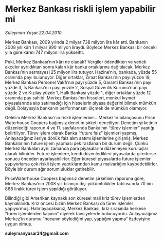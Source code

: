# Merkez Bankası riskli işlem yapabilir mi

*Süleyman Yaşar 22.04.2010*

<div class="yazi"><p>Merkez Bankası, 2009 yılında 2 milyar 738 milyon lira kâr etti. Bankanın 2008 yılı kârı 1 milyar 990 milyon liraydı. Böylece Merkez Bankası bir önceki yıla göre kârını 747 milyon lira yükseltti.</p>
<p>Peki, Merkez Bankası’nın kârı ne olacak? Vergiler ödendikten ve yedek akçeler ayrıldıktan sonra kalan kâr banka ortaklarına dağıtılacak. Merkez Bankası’nın sermayesi 25 milyon lira tutuyor. Hazine’nin, bankada, yüzde 55 oranında payı bulunuyor. Diğer ortaklar, Ziraat Bankası’nın payı yüzde 19, Merkez Bankası Personel Vakfı’nın payı yüzde 5, Garanti Bankası’nın payı yüzde 3, İş Bankası’nın payı yüzde 2, Sosyal Güvenlik Kurumu’nun payı yüzde 2 ve Kızılay yüzde 1, Halk Bankası yüzde 1, diğer ortaklar yüzde 12 oranında pay sahibi. Merkez Bankası’nın hisseleri, menkul kıymet piyasalarında alıp satılmadığı için hisselerin piyasa değerini bilmek mümkün değil. Dolayısıyla bankanın performansını ölçmek de mümkün olamıyor. </p>
<p>Gelelim Merkez Bankası’nın riskli işlemlerine... Merkez’in bilançosunu Price Waterhouse Coopers bağımsız denetim şirketi denetliyor. Denetim şirketinin düzenlediği raporun 4 ve 11. sayfalarında Banka’nın “türev işlemler” yaptığı belirtiliyor. Türev işlem olarak Banka “future faiz” işlemleri yapmış. Anlayacağınız ileriye dönük faiz alım satımı işlemlerine girişmiş. Merkez Bankalarının future işlem yapması pek rastlanan bir durum değil. Çünkü Merkez Bankaları aynı zamanda para piyasalarını düzenleyen kuruluşlar olarak bilinirler. Future işlemlere, kendi düzenledikleri piyasalarda girerlerse sonucu önceden ayarlayabilirler. Eğer küresel piyasalarda future işlemler yapıyorlarsa çok riskli işlem yaptıklarından kamu malvarlığını kaybedebilirler. Böyle bir durum ağır sorumluluklar getirebilir.</p>
<p>PriceWaterhouse Coopers bağımsız denetim şirketinin raporuna göre, Merkez Bankası’nın 2008 yılı bilanço dışı yükümlülükler tablosunda 70 bin 868 liralık türev işlem yapıldığı görülüyor. </p>
<p>Bilindiği gibi Amerikan kaynaklı son küresel mali kriz türev işlemlerden kaynaklandı. Kriz öncesi bizim Merkez Bankası da türev işlemler yapıyormuş. Hatırlayacaksınız, Merkez Bankası, kriz sırasında herkese “türev işlemlerden kaçının” diyerek tavsiyelerde bulunuyordu. Anlayacağınız Merkez’in durumu “hocanın söylediğini yap, yaptığını yapma” özdeyişine uygun olmuş.</p>
<p><b>suleymanyasar34@gmail.com</b></p></div>
